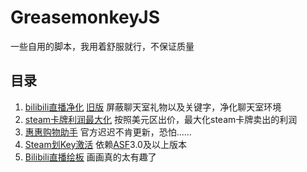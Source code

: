 # GreasemonkeyJS

一些自用的脚本，我用着舒服就行，不保证质量

## 目录

1. [bilibili直播净化](https://github.com/lzghzr/GreasemonkeyJS/raw/master/BiLiveNoVIP/BiLiveNoVIP.user.js) [旧版](https://github.com/lzghzr/GreasemonkeyJS/raw/d08e01ef056cef57ea3ccf21eabb01501334371e/BiLiveNoVIP/BiLiveNoVIP.user.js) 屏蔽聊天室礼物以及关键字，净化聊天室环境
2. [steam卡牌利润最大化](https://github.com/lzghzr/GreasemonkeyJS/raw/master/SteamCardMaximumProfit/SteamCardMaximumProfit.user.js) 按照美元区出价，最大化steam卡牌卖出的利润
3. [惠惠购物助手](https://github.com/lzghzr/GreasemonkeyJS/raw/master/youdaoGWZS/youdaoGWZS.user.js) 官方迟迟不肯更新，恐怕……
4. [Steam划Key激活](https://github.com/lzghzr/GreasemonkeyJS/raw/master/SteamRedeemKey/SteamRedeemKey.user.js) 依赖[ASF](https://github.com/JustArchi/ArchiSteamFarm)3.0及以上版本
4. [Bilibili直播绘板](https://github.com/lzghzr/GreasemonkeyJS/raw/master/BiliDraw/BiliDraw.user.js) 画画真的太有趣了